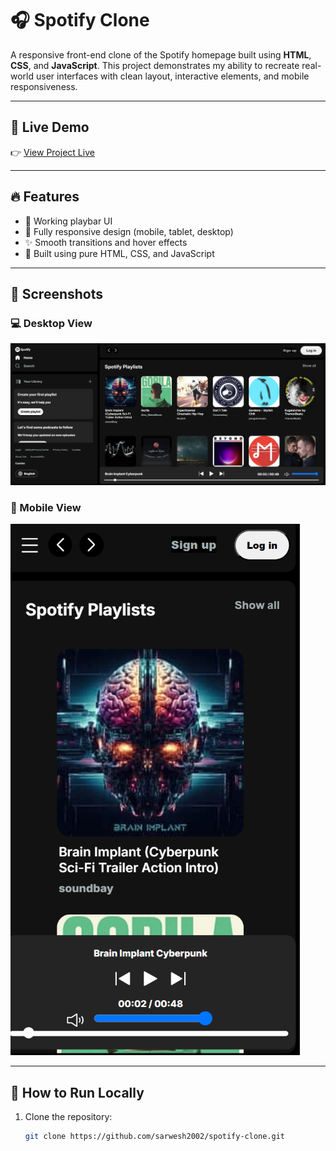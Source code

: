 # 🎧 Spotify Clone

A responsive front-end clone of the Spotify homepage built using **HTML**, **CSS**, and **JavaScript**. This project demonstrates my ability to recreate real-world user interfaces with clean layout, interactive elements, and mobile responsiveness.

---

## 🔗 Live Demo

👉 [View Project Live](https://sarwesh2002.github.io/spotify-clone/)

---

## 🔥 Features

- 🎵 Working playbar UI
- 📱 Fully responsive design (mobile, tablet, desktop)
- ✨ Smooth transitions and hover effects
- 🧠 Built using pure HTML, CSS, and JavaScript

---

## 📸 Screenshots

### 💻 Desktop View

![Desktop Screenshot](./screenshots/Desktop.png)

### 📱 Mobile View

![Mobile Screenshot](./screenshots/Mobile.png)

---

## 🚀 How to Run Locally

1. Clone the repository:
   ```bash
   git clone https://github.com/sarwesh2002/spotify-clone.git
